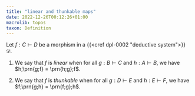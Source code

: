 ```yaml
---
title: "linear and thunkable maps"
date: 2022-12-26T00:12:26+01:00
macrolib: topos
taxon: Definition
---
```


Let $f:C \vdash D$ be a morphism in a {{<cref dpl-0002 "deductive system">}} $\mathcal{D}$.

1. We say that $f$ is *linear* when for all $g:B\vdash C$ and $h:A\vdash B$, we
   have $h;\prn{g;f} = \prn{h;g};f$.

2. We say that $f$ is *thunkable* when for all $g:D\vdash E$ and $h : E\vdash
   F$, we have $f;\prn{g;h} = \prn{f;g};h$.

